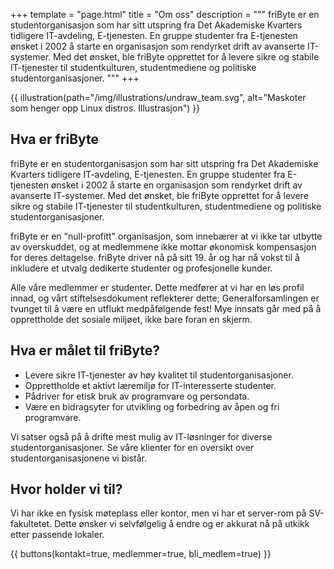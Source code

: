 +++
template = "page.html"
title = "Om oss"
description = """
friByte er en studentorganisasjon som har sitt utspring fra Det Akademiske Kvarters tidligere IT-avdeling, E-tjenesten. En gruppe studenter fra E-tjenesten ønsket i 2002 å starte en organisasjon som rendyrket drift av avanserte IT-systemer. Med det ønsket, ble friByte opprettet for å levere sikre og stabile IT-tjenester til studentkulturen, studentmediene og politiske studentorganisasjoner. 
"""
+++

{{ illustration(path="/img/illustrations/undraw_team.svg", alt="Maskoter som henger opp Linux distros. Illustrasjon") }}

## Hva er friByte

friByte er en studentorganisasjon som har sitt utspring fra Det Akademiske Kvarters tidligere IT-avdeling, E-tjenesten. En gruppe studenter fra E-tjenesten ønsket i 2002 å starte en organisasjon som rendyrket drift av avanserte IT-systemer. Med det ønsket, ble friByte opprettet for å levere sikre og stabile IT-tjenester til studentkulturen, studentmediene og politiske studentorganisasjoner.

friByte er en "null-profitt" organisasjon, som innebærer at vi ikke tar utbytte av overskuddet, og at medlemmene ikke mottar økonomisk kompensasjon for deres deltagelse. friByte driver nå på sitt 19. år og har nå vokst til å inkludere et utvalg dedikerte studenter og profesjonelle kunder.

Alle våre medlemmer er studenter. Dette medfører at vi har en løs profil innad, og vårt stiftelsesdokument reflekterer dette; Generalforsamlingen er tvunget til å være en utflukt medpåfølgende fest! Mye innsats går med på å opprettholde det sosiale miljøet, ikke bare foran en skjerm.

## Hva er målet til friByte?

- Levere sikre IT-tjenester av høy kvalitet til studentorganisasjoner.
- Opprettholde et aktivt læremiljø for IT-interesserte studenter.
- Pådriver for etisk bruk av programvare og persondata.
- Være en bidragsyter for utvikling og forbedring av åpen og fri programvare.

Vi satser også på å drifte mest mulig av IT-løsninger for diverse studentorganisasjoner. Se våre klienter for en oversikt over studentorganisasjonene vi bistår.

## Hvor holder vi til?

Vi har ikke en fysisk møteplass eller kontor, men vi har et server-rom på SV-fakultetet. Dette ønsker vi selvfølgelig å endre og er akkurat nå på utkikk etter passende lokaler.

{{ buttons(kontakt=true, medlemmer=true, bli_medlem=true) }}
